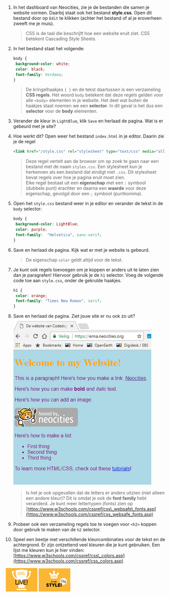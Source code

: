 1. In het dashboard van Neocities, zie je de bestanden die samen je website vormen. Daarbij staat ook het bestand **style.css**. Open dit bestand door op `Edit` te klikken \(achter het bestand of al je eroverheen zweeft me je muis\).

   > CSS is de taal die beschrijft hoe een website eruit ziet. CSS betekent Cascading Style Sheets.

2. In het bestand staat het volgende:

   ```css
   body {
    background-color: white;
    color: black;
    font-family: Verdana;
   }
   ```

   > De kringelhaakjes `{ }` en de tekst daartussen is een verzameling **CSS regels**. Het woord `body` betekent dat deze regels gelden voor alle `<body>` elementen in je website. Het deel wat buiten de haakjes staat noemen we een **selector**. In dit geval is het dus een **selector** voor de **body** elementen.

3. Verander de kleur in `LightBlue`, klik `Save` en herlaad de pagina. Wat is er gebeurd met je site?

4. Hoe werkt dit? Open weer het bestand `index.html` in je editor. Daarin zie je de regel

   ```html
   <link href="/style.css" rel="stylesheet" type="text/css" media="all">
   ```

   > Deze regel vertelt aan de browser om op zoek te gaan naar een bestand met de naam `styles.css`. Een stylesheet kun je herkennen als een bestand dat eindigt met `.css`. Dit stylesheet bevat regels over hoe je pagina eruit moet zien.  
   > Elke regel bestaat uit een **eigenschap** met een `:` symbool \(dubbele punt\) erachter en daarna een **waarde** voor deze eigenschap, gevolgd door een `;` symbool \(puntkomma\).

5. Open het `style.css` bestand weer in je editor en verander de tekst in de `body` selector:

   ```css
   body {
    background-color: LightBlue;
    color: purple;
    font-family:  "Helvetica", sans-serif;
   }
   ```

6. Save en herlaad de pagina. Kijk wat er met je website is gebeurd.

   > De eigenschap `color` geldt altijd voor de tekst.

7. Je kunt ook regels toevoegen om je koppen er anders uit te laten zien dan je paragrafen! Hiervoor gebruik je de `h1` selector. Voeg de volgende code toe aan `style.css`, onder de gekrulde haakjes.

   ```css
   h1 {
    color: orange;
    font-family: "Times New Roman", serif;
   }
   ```

8. Save en herlaad de pagina. Ziet jouw site er nu ook zo uit?  
   ![](../assets/saved_styling.png)

   > Is het je ook opgevallen dat de letters er anders uitzien \(niet alleen een andere kleur\)? Dit is omdat je ook de **font family** hebt veranderd. Je kunt meer lettertypen \(fonts\) zien op [https://www.w3schools.com/cssref/css\_websafe\_fonts.asp](https://www.w3schools.com/cssref/css_websafe_fonts.asp)

9. Probeer ook een verzameling regels toe te voegen voor `<h2>` koppen door gebruik te maken van de `h2` selector.

10. Speel een beetje met verschillende kleurcombinaties voor de tekst en de achtergrond. Er zijn ontzettend veel kleuren die je kunt gebruiken. Een lijst me kleuren kun je hier vinden: [https://www.w3schools.com/cssref/css\_colors.asp](https://www.w3schools.com/cssref/css_colors.asp)



![](../assets/badges/thumbs/01_live.png) 
![](../assets/badges/thumbs/06_style.png)

